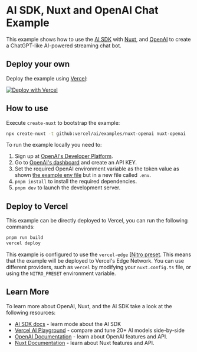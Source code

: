 # AI SDK, Nuxt and OpenAI Chat Example

This example shows how to use the [AI SDK](https://ai-sdk.dev/docs) with [Nuxt](https://nuxt.com/), and [OpenAI](https://openai.com) to create a ChatGPT-like AI-powered streaming chat bot.

## Deploy your own

Deploy the example using [Vercel](https://vercel.com?utm_source=github&utm_medium=readme&utm_campaign=ai-sdk-example):

[![Deploy with Vercel](https://vercel.com/button)](https://vercel.com/new/clone?repository-url=https%3A%2F%2Fgithub.com%2Fvercel%2Fai%2Ftree%2Fmain%2Fexamples%2Fnuxt-openai&env=NUXT_OPENAI_API_KEY&envDescription=OpenAI%20API%20Key&envLink=https%3A%2F%2Fplatform.openai.com%2Faccount%2Fapi-keys&project-name=ai-chat&repository-name=nuxt-ai-chat)

## How to use

Execute `create-nuxt` to bootstrap the example:

```bash
npx create-nuxt -t github:vercel/ai/examples/nuxt-openai nuxt-openai
```

To run the example locally you need to:

1. Sign up at [OpenAI's Developer Platform](https://platform.openai.com/signup).
2. Go to [OpenAI's dashboard](https://platform.openai.com/account/api-keys) and create an API KEY.
3. Set the required OpenAI environment variable as the token value as shown [the example env file](./.env.example) but in a new file called `.env`.
4. `pnpm install` to install the required dependencies.
5. `pnpm dev` to launch the development server.

## Deploy to Vercel

This example can be directly deployed to Vercel, you can run the following commands:

```bash
pnpm run build
vercel deploy
```

This example is configured to use the `vercel-edge` [[Nitro preset](https://nitro.unjs.io/deploy/providers/vercel#vercel-edge-functions).
This means that the example will be deployed to Vercel's Edge Network.
You can use different providers, such as `vercel` by modifying your `nuxt.config.ts` file, or using the `NITRO_PRESET` environment variable.

## Learn More

To learn more about OpenAI, Nuxt, and the AI SDK take a look at the following resources:

- [AI SDK docs](https://ai-sdk.dev/docs) - learn mode about the AI SDK
- [Vercel AI Playground](https://play.vercel.ai) - compare and tune 20+ AI models side-by-side
- [OpenAI Documentation](https://platform.openai.com/docs) - learn about OpenAI features and API.
- [Nuxt Documentation](https://nuxt.com/docs) - learn about Nuxt features and API.
